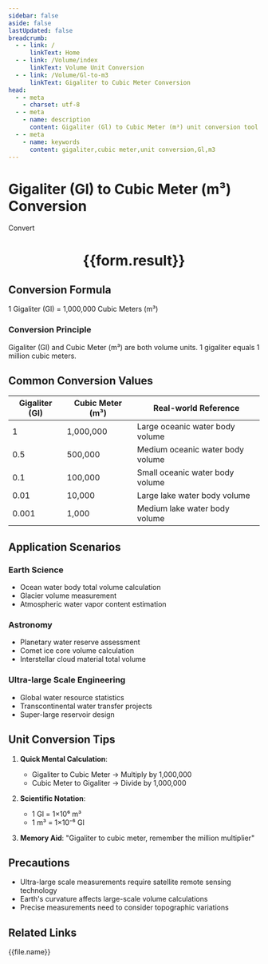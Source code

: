 ```yaml
---
sidebar: false
aside: false
lastUpdated: false
breadcrumb:
  - - link: /
      linkText: Home
  - - link: /Volume/index
      linkText: Volume Unit Conversion
  - - link: /Volume/Gl-to-m3
      linkText: Gigaliter to Cubic Meter Conversion
head:
  - - meta
    - charset: utf-8
  - - meta
    - name: description
      content: Gigaliter (Gl) to Cubic Meter (m³) unit conversion tool. 1 gigaliter equals 1,000,000 cubic meters.
  - - meta
    - name: keywords
      content: gigaliter,cubic meter,unit conversion,Gl,m3
---
```


# Gigaliter (Gl) to Cubic Meter (m³) Conversion

<script setup>
import { onMounted, reactive, inject ,ref  } from 'vue'
import { NButton,NForm ,NFormItem,NInput,NInputNumber,NSelect,NCard,useMessage ,NGrid ,NGi } from 'naive-ui'
import { defineClientComponent } from 'vitepress'
import { Volume } from '../files';

const convert = inject('convert')
const formRef = ref(null);
const rules = {
  number:{
    required: true,
    type: 'number',
    trigger: "blur"
  }
}
const form = reactive({
  number:null,
  result:'',
  title:'Gigaliter (Gl) to Cubic Meter (m³) Conversion'
})

const convertHandler = (e) => {
  e.preventDefault();
  formRef.value?.validate((errors)=>{
    if (!errors) {
      form.result = `${form.number} Gl = ${convert(form.number).from('Gl').to('m3')} m³`
    }
  })
}
</script>

<n-form size="large" :model="form" ref='formRef' :rules="rules">
  <n-form-item label="Value" path="number">
    <n-input-number size="large" style="width:100%" :min="0" v-model:value="form.number" placeholder="Enter gigaliter value" />
  </n-form-item>
  <n-form-item>
    <n-button type="info" style="width:100%" @click="convertHandler">Convert</n-button>
  </n-form-item>
</n-form>
<n-card embedded :bordered="false" hoverable>
  <div style="text-align:center">
    <h1>{{form.result}}</h1>
  </div>
</n-card>

## Conversion Formula
1 Gigaliter (Gl) = 1,000,000 Cubic Meters (m³)

### Conversion Principle
Gigaliter (Gl) and Cubic Meter (m³) are both volume units. 1 gigaliter equals 1 million cubic meters.

## Common Conversion Values
| Gigaliter (Gl) | Cubic Meter (m³) | Real-world Reference                 |
|----------------|------------------|--------------------------------------|
| 1              | 1,000,000        | Large oceanic water body volume      |
| 0.5            | 500,000          | Medium oceanic water body volume     |
| 0.1            | 100,000          | Small oceanic water body volume      |
| 0.01           | 10,000           | Large lake water body volume         |
| 0.001          | 1,000            | Medium lake water body volume        |

## Application Scenarios
### Earth Science
- Ocean water body total volume calculation
- Glacier volume measurement
- Atmospheric water vapor content estimation

### Astronomy
- Planetary water reserve assessment
- Comet ice core volume calculation
- Interstellar cloud material total volume

### Ultra-large Scale Engineering
- Global water resource statistics
- Transcontinental water transfer projects
- Super-large reservoir design

## Unit Conversion Tips
1. **Quick Mental Calculation**:
   - Gigaliter to Cubic Meter → Multiply by 1,000,000
   - Cubic Meter to Gigaliter → Divide by 1,000,000

2. **Scientific Notation**:
   - 1 Gl = 1×10⁶ m³
   - 1 m³ = 1×10⁻⁶ Gl

3. **Memory Aid**:
   "Gigaliter to cubic meter, remember the million multiplier"

## Precautions
- Ultra-large scale measurements require satellite remote sensing technology
- Earth's curvature affects large-scale volume calculations
- Precise measurements need to consider topographic variations

## Related Links
<n-grid x-gap="12" :cols="2">
  <n-gi v-for="(file, index) in Volume" :key="index">
    <n-button
      text
      tag="a"
      :href="file.path"
      type="info"
    >
      {{file.name}}
    </n-button>
  </n-gi>
</n-grid>